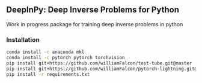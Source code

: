 ## DeepInPy: Deep Inverse Problems for Python
Work in progress package for training deep inverse problems in python

### Installation

```bash
conda install -c anaconda mkl
conda install -c pytorch pytorch torchvision
pip install git+https://github.com/williamFalcon/test-tube.git@master --upgrade
pip install git+https://github.com/williamFalcon/pytorch-lightning.git@master --upgrade
pip install -r requirements.txt
```
